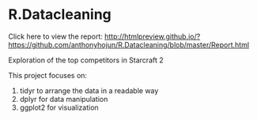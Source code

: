 # R.Datacleaning

Click here to view the report: http://htmlpreview.github.io/?https://github.com/anthonyhojun/R.Datacleaning/blob/master/Report.html

Exploration of the top competitors in Starcraft 2

This project focuses on:

1. tidyr to arrange the data in a readable way
2. dplyr for data manipulation
3. ggplot2 for visualization
